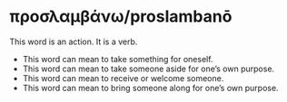# προσλαμβάνω/proslambanō
This word is an action. It is a verb.
* This word can mean to take something for oneself.
* This word can mean to take someone aside for one’s own purpose.
* This word can mean to receive or welcome someone.
* This word can mean to bring someone along for one’s own purpose.
